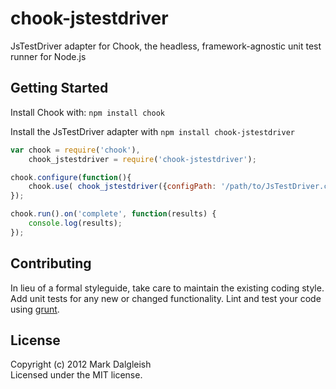 # chook-jstestdriver

JsTestDriver adapter for Chook, the headless, framework-agnostic unit test runner for Node.js

## Getting Started
Install Chook with: `npm install chook`

Install the JsTestDriver adapter with `npm install chook-jstestdriver`

```javascript
var chook = require('chook'),
	chook_jstestdriver = require('chook-jstestdriver');

chook.configure(function(){
	chook.use( chook_jstestdriver({configPath: '/path/to/JsTestDriver.conf'}) );
});

chook.run().on('complete', function(results) {
	console.log(results);
});
```

## Contributing
In lieu of a formal styleguide, take care to maintain the existing coding style. Add unit tests for any new or changed functionality. Lint and test your code using [grunt](https://github.com/cowboy/grunt).

## License
Copyright (c) 2012 Mark Dalgleish  
Licensed under the MIT license.
